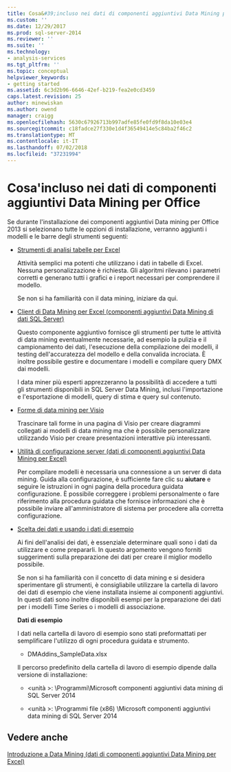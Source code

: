 ```yaml
---
title: Cosa&#39;incluso nei dati di componenti aggiuntivi Data Mining per Office | Microsoft Docs
ms.custom: ''
ms.date: 12/29/2017
ms.prod: sql-server-2014
ms.reviewer: ''
ms.suite: ''
ms.technology:
- analysis-services
ms.tgt_pltfrm: ''
ms.topic: conceptual
helpviewer_keywords:
- getting started
ms.assetid: 6c3d2b96-6646-42ef-b219-fea2e0cd3459
caps.latest.revision: 25
author: minewiskan
ms.author: owend
manager: craigg
ms.openlocfilehash: 5630c67926713b997adfe85fe0fd9f8da10e03e4
ms.sourcegitcommit: c18fadce27f330e1d4f36549414e5c84ba2f46c2
ms.translationtype: MT
ms.contentlocale: it-IT
ms.lasthandoff: 07/02/2018
ms.locfileid: "37231994"
---
```

# <a name="what39s-included-in-the-data-mining-add-ins-for-office"></a>Cosa&#39;incluso nei dati di componenti aggiuntivi Data Mining per Office
  Se durante l'installazione dei componenti aggiuntivi Data mining per Office 2013 si selezionano tutte le opzioni di installazione, verranno aggiunti i modelli e le barre degli strumenti seguenti:  
  
-   [Strumenti di analisi tabelle per Excel](table-analysis-tools-for-excel.md)  
  
     Attività semplici ma potenti che utilizzano i dati in tabelle di Excel. Nessuna personalizzazione è richiesta. Gli algoritmi rilevano i parametri corretti e generano tutti i grafici e i report necessari per comprendere il modello.  
  
     Se non si ha familiarità con il data mining, iniziare da qui.  
  
-   [Client di Data Mining per Excel &#40;componenti aggiuntivi Data Mining di dati SQL Server&#41;](data-mining-client-for-excel-sql-server-data-mining-add-ins.md)  
  
     Questo componente aggiuntivo fornisce gli strumenti per tutte le attività di data mining eventualmente necessarie, ad esempio la pulizia e il campionamento dei dati, l'esecuzione della compilazione dei modelli, il testing dell'accuratezza del modello e della convalida incrociata. È inoltre possibile gestire e documentare i modelli e compilare query DMX dai modelli.  
  
     I data miner più esperti apprezzeranno la possibilità di accedere a tutti gli strumenti disponibili in SQL Server Data Mining, inclusi l'importazione e l'esportazione di modelli, query di stima e query sul contenuto.  
  
-   [Forme di data mining per Visio](data-mining-shapes-for-visio.md)  
  
     Trascinare tali forme in una pagina di Visio per creare diagrammi collegati ai modelli di data mining ma che è possibile personalizzare utilizzando Visio per creare presentazioni interattive più interessanti.  
  
-   [Utilità di configurazione server &#40;dati di componenti aggiuntivi Data Mining per Excel&#41;](server-configuration-utility-data-mining-add-ins-for-excel.md)  
  
     Per compilare modelli è necessaria una connessione a un server di data mining. Guida alla configurazione, è sufficiente fare clic su **aiutare** e seguire le istruzioni in ogni pagina della procedura guidata configurazione. È possibile correggere i problemi personalmente o fare riferimento alla procedura guidata che fornisce informazioni che è possibile inviare all'amministratore di sistema per procedere alla corretta configurazione.  
  
-   [Scelta dei dati e usando i dati di esempio](choosing-data-for-data-mining.md)  
  
     Ai fini dell'analisi dei dati, è essenziale determinare quali sono i dati da utilizzare e come prepararli. In questo argomento vengono forniti suggerimenti sulla preparazione dei dati per creare il miglior modello possibile.  
  
     Se non si ha familiarità con il concetto di data mining e si desidera sperimentare gli strumenti, è consigliabile utilizzare la cartella di lavoro dei dati di esempio che viene installata insieme ai componenti aggiuntivi. In questi dati sono inoltre disponibili esempi per la preparazione dei dati per i modelli Time Series o i modelli di associazione.  
  
     **Dati di esempio**  
  
     I dati nella cartella di lavoro di esempio sono stati preformattati per semplificare l'utilizzo di ogni procedura guidata e strumento.  
  
    -   DMAddins_SampleData.xlsx  
  
     Il percorso predefinito della cartella di lavoro di esempio dipende dalla versione di installazione:  
  
    -   \<unità >: \Programmi\Microsoft componenti aggiuntivi data mining di SQL Server 2014  
  
    -   \<unità >: \Programmi file (x86) \Microsoft componenti aggiuntivi data mining di SQL Server 2014  
  
## <a name="see-also"></a>Vedere anche  
 [Introduzione a Data Mining &#40;dati di componenti aggiuntivi Data Mining per Excel&#41;](getting-started-with-data-mining-data-mining-add-ins-for-excel.md)  
  
  
